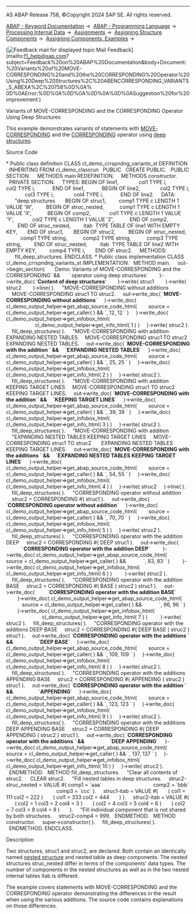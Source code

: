   

* * *

AS ABAP Release 758, ©Copyright 2024 SAP SE. All rights reserved.

[ABAP - Keyword Documentation](javascript:call_link\('abenabap.htm'\)) →  [ABAP - Programming Language](javascript:call_link\('abenabap_reference.htm'\)) →  [Processing Internal Data](javascript:call_link\('abenabap_data_working.htm'\)) →  [Assignments](javascript:call_link\('abenvalue_assignments.htm'\)) →  [Assigning Structure Components](javascript:call_link\('abencorresponding.htm'\)) →  [Assigning Components, Examples](javascript:call_link\('abencorresponding_abexas.htm'\)) → 

 [![](Mail.gif?object=Mail.gif "Feedback mail for displayed topic") Mail Feedback](mailto:f1_help@sap.com?subject=Feedback%20on%20ABAP%20Documentation&body=Document:%20Variants%20of%20MOVE-CORRESPONDING%20and%20the%20CORRESPONDING%20Operator%20Using%20Deep%20Structures%2C%20ABENCORRESPONDING_VARIANTS_S_ABEXA%2C%20758%0D%0A%
0D%0AError:%0D%0A%0D%0A%0D%0A%0D%0ASuggestion%20for%20improvement:)

Variants of MOVE-CORRESPONDING and the CORRESPONDING Operator Using Deep Structures

This example demonstrates variants of statements with [MOVE-CORRESPONDING](javascript:call_link\('abapmove-corresponding.htm'\)) and the [CORRESPONDING](javascript:call_link\('abenconstructor_expr_corresponding.htm'\)) operator using [deep structures](javascript:call_link\('abendeep_structure_glosry.htm'\) "Glossary Entry").

Source Code   

\* Public class definition
CLASS cl\_demo\_crrspndng\_variants\_st DEFINITION
  INHERITING FROM cl\_demo\_classrun
  PUBLIC
  CREATE PUBLIC.
  PUBLIC SECTION.
    METHODS main REDEFINITION.
    METHODS constructor.
  PRIVATE SECTION.
    TYPES: BEGIN OF line1,
             col1 TYPE i,
             col2 TYPE i,
           END OF line1,
           BEGIN OF line2,
             col2 TYPE i,
             col3 TYPE i,
             col4 TYPE i,
           END OF line2.
    DATA:
      "deep structures
      BEGIN OF struc1,
        comp1 TYPE c LENGTH 1 VALUE 'W',
        BEGIN OF struc\_nested,
          comp1 TYPE c LENGTH 1 VALUE 'X',
          BEGIN OF comp2,
            col1 TYPE c LENGTH 1 VALUE 'Y',
            col2 TYPE c LENGTH 1 VALUE 'Z',
          END OF comp2,
        END OF struc\_nested,
        itab  TYPE TABLE OF line1 WITH EMPTY KEY,
      END OF struc1,
      BEGIN OF struc2,
        BEGIN OF struc\_nested,
          comp1 TYPE string,
          comp2 TYPE string,
          comp3 TYPE string,
        END OF struc\_nested,
        itab  TYPE TABLE OF line2 WITH EMPTY KEY,
        comp4 TYPE i,
      END OF struc2.
    METHODS:
      fill\_deep\_structures.
ENDCLASS.
\* Public class implementation
CLASS cl\_demo\_crrspndng\_variants\_st IMPLEMENTATION.
  METHOD main.
    out->begin\_section(
     \`Demo: Variants of MOVE-CORRESPONDING and the CORRESPONDING\` &&
     \` operator using deep structures\`
       )->write\_doc( '<b>Content of deep structures</b>'
       )->write( struc1
       )->write( struc2
       )->line( ).
    "MOVE-CORRESPONDING without additions
    MOVE-CORRESPONDING struc1 TO struc2.
    out->write\_doc( \`<b>MOVE-CORRESPONDING without additions</b>\`
    )->write\_doc( cl\_demo\_output\_helper=>get\_abap\_source\_code\_html(
       source = cl\_demo\_output\_helper=>get\_caller( ) && \`, 12, 12 \` )
    )->write\_doc( cl\_demo\_output\_helper=>get\_infobox\_html(
                    cl\_demo\_output\_helper=>get\_info\_html( 1 ) )
    )->write( struc2 ).
    fill\_deep\_structures( ).
    "MOVE-CORRESPONDING with addition EXPANDING NESTED TABLES
    MOVE-CORRESPONDING struc1 TO struc2 EXPANDING NESTED TABLES.
    out->write\_doc( \`<b>MOVE-CORRESPONDING with the addition \` &&
    \`EXPANDING NESTED TABLES</b>\`
    )->write\_doc( cl\_demo\_output\_helper=>get\_abap\_source\_code\_html(
       source = cl\_demo\_output\_helper=>get\_caller( ) && \`, 25, 25 \` )
    )->write\_doc( cl\_demo\_output\_helper=>get\_infobox\_html(
                     cl\_demo\_output\_helper=>get\_info\_html( 2 ) )
    )->write( struc2 ).
    fill\_deep\_structures( ).
    "MOVE-CORRESPONDING with addition KEEPING TARGET LINES
    MOVE-CORRESPONDING struc1 TO struc2 KEEPING TARGET LINES.
    out->write\_doc( \`<b>MOVE-CORRESPONDING with the addition \` &&
    \`KEEPING TARGET LINES</b>\`
    )->write\_doc( cl\_demo\_output\_helper=>get\_abap\_source\_code\_html(
       source = cl\_demo\_output\_helper=>get\_caller( ) && \`, 39, 39 \` )
    )->write\_doc( cl\_demo\_output\_helper=>get\_infobox\_html(
                     cl\_demo\_output\_helper=>get\_info\_html( 3 ) )
    )->write( struc2 ).
    fill\_deep\_structures( ).
    "MOVE-CORRESPONDING with addition
    "EXPANDING NESTED TABLES KEEPING TARGET LINES
    MOVE-CORRESPONDING struc1 TO struc2
      EXPANDING NESTED TABLES KEEPING TARGET LINES.
    out->write\_doc( \`<b>MOVE-CORRESPONDING with the additions \` &&
    \`EXPANDING NESTED TABLES KEEPING TARGET LINES</b>\`
    )->write\_doc( cl\_demo\_output\_helper=>get\_abap\_source\_code\_html(
       source = cl\_demo\_output\_helper=>get\_caller( ) && \`, 54, 55 \` )
    )->write\_doc( cl\_demo\_output\_helper=>get\_infobox\_html(
                     cl\_demo\_output\_helper=>get\_info\_html( 4 ) )
    )->write( struc2
    )->line( ).
    fill\_deep\_structures( ).
    "CORRESPONDING operator without addition
    struc2 = CORRESPONDING #( struc1 ).
    out->write\_doc( \`<b>CORRESPONDING operator without addition</b>\`
    )->write\_doc( cl\_demo\_output\_helper=>get\_abap\_source\_code\_html(
       source = cl\_demo\_output\_helper=>get\_caller( ) && \`, 70, 70 \` )
    )->write\_doc( cl\_demo\_output\_helper=>get\_infobox\_html(
                     cl\_demo\_output\_helper=>get\_info\_html( 5 ) )
    )->write( struc2 ).
    fill\_deep\_structures( ).
    "CORRESPONDING operator with the addition DEEP
    struc2 = CORRESPONDING #( DEEP struc1 ).
    out->write\_doc(
          \` <b>CORRESPONDING operator with the addition DEEP</b>\`
        )->write\_doc( cl\_demo\_output\_helper=>get\_abap\_source\_code\_html(
           source = cl\_demo\_output\_helper=>get\_caller( ) &&
           \`, 83, 83 \` )
        )->write\_doc( cl\_demo\_output\_helper=>get\_infobox\_html(
                         cl\_demo\_output\_helper=>get\_info\_html( 6 ) )
        )->write( struc2 ).
    fill\_deep\_structures( ).
    "CORRESPONDING operator with the addition BASE
    struc2 = CORRESPONDING #( BASE ( struc2 ) struc1 ).
    out->write\_doc(
        \`<b>CORRESPONDING operator with the addition BASE</b>\`
        )->write\_doc( cl\_demo\_output\_helper=>get\_abap\_source\_code\_html(
           source = cl\_demo\_output\_helper=>get\_caller( ) &&
           \`, 96, 96 \` )
        )->write\_doc( cl\_demo\_output\_helper=>get\_infobox\_html(
                         cl\_demo\_output\_helper=>get\_info\_html( 7 ) )
        )->write( struc2 ).
    fill\_deep\_structures( ).
    "CORRESPONDING operator with the additions DEEP BASE
    struc2 = CORRESPONDING #( DEEP BASE ( struc2 ) struc1 ).
    out->write\_doc( \`<b>CORRESPONDING operator with the additions \` &&
                    \`DEEP BASE</b>\`
    )->write\_doc( cl\_demo\_output\_helper=>get\_abap\_source\_code\_html(
       source = cl\_demo\_output\_helper=>get\_caller( ) && \`, 109, 109 \` )
    )->write\_doc( cl\_demo\_output\_helper=>get\_infobox\_html(
                     cl\_demo\_output\_helper=>get\_info\_html( 8 ) )
    )->write( struc2 ).
    fill\_deep\_structures( ).
    "CORRESPONDING operator with the additions APPENDING BASE
    struc2 = CORRESPONDING #( APPENDING ( struc2 ) struc1 ).
    out->write\_doc( \`<b>CORRESPONDING operator with the addition \` &&
                    \`APPENDING</b>\`
    )->write\_doc( cl\_demo\_output\_helper=>get\_abap\_source\_code\_html(
       source = cl\_demo\_output\_helper=>get\_caller( ) && \`, 123, 123 \` )
    )->write\_doc( cl\_demo\_output\_helper=>get\_infobox\_html(
                     cl\_demo\_output\_helper=>get\_info\_html( 9 ) )
    )->write( struc2 ).
    fill\_deep\_structures( ).
    "CORRESPONDING operator with the additions DEEP APPENDING BASE
    struc2 = CORRESPONDING #( DEEP APPENDING ( struc2 ) struc1 ).
    out->write\_doc( \`<b>CORRESPONDING operator with the additions \` &&
                    \`DEEP APPENDING</b>\`
    )->write\_doc( cl\_demo\_output\_helper=>get\_abap\_source\_code\_html(
       source = cl\_demo\_output\_helper=>get\_caller( ) && \`, 137, 137 \` )
    )->write\_doc( cl\_demo\_output\_helper=>get\_infobox\_html(
                     cl\_demo\_output\_helper=>get\_info\_html( 10 ) )
    )->write( struc2 ).
  ENDMETHOD.
  METHOD fill\_deep\_structures.
    "Clear all contents of struc2.
    CLEAR struc2.
    "Fill nested tables in deep structures.
    struc2-struc\_nested = VALUE #( comp1 = \`aaa\`
                                   comp2 = \`bbb\`
                                   comp3 = \`ccc\` ).
    struc1-itab = VALUE #(
      ( col1 = 111 col2 = 222 )
      ( col1 = 333 col2 = 444
      ) ).
    struc2-itab = VALUE #(
      ( col2 = 1 col3 = 2 col4 = 3 )
      ( col2 = 4 col3 = 5 col4 = 6 )
      ( col2 = 7 col3 = 8 col4 = 9 )
      ).
    "Fill individual component that is not shared by both structures.
    struc2-comp4 = 999.
  ENDMETHOD.
  METHOD constructor.
    super->constructor( ).
    fill\_deep\_structures( ).
  ENDMETHOD.
ENDCLASS.

Description   

Two structures, struc1 and struc2, are declared. Both contain an identically named [nested structure](javascript:call_link\('abennested_structure_glosry.htm'\) "Glossary Entry") and nested table as deep components. The nested structures struc\_nested differ in terms of the components' data types. The number of components in the nested structures as well as in the two nested internal tables itab is different.

The example covers statements with MOVE-CORRESPONDING and the CORRESPONDING operator demonstrating the differences in the result when using the various additions. The source code contains explanations on those differences.